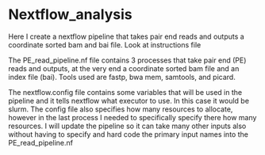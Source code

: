 # Nextflow_analysis
Here I create a nextflow pipeline that takes pair end reads and outputs a coordinate sorted bam and bai file. Look at instructions file

The PE_read_pipeline.nf file contains 3 processes that take pair end (PE) reads and outputs, at the very end a coordinate sorted bam file and an index file (bai). Tools used are fastp, bwa mem, samtools, and picard.

The nextflow.config file contains some variables that will be used in the pipeline and it tells nextflow what executor to use. In this case it would be slurm. The config file also specifies how many resources to allocate, however in the last process I needed to specifically specify there how many resources.
I will update the pipeline so it can take many other inputs also without having to specify and hard code the primary input names into the PE_read_pipeline.nf 
